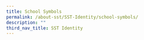 ```yaml
---
title: School Symbols
permalink: /about-sst/SST-Identity/school-symbols/
description: ""
third_nav_title: SST Identity
---
```



